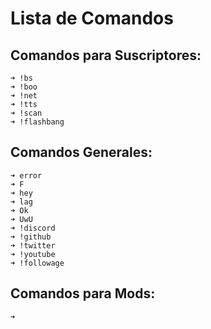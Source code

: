 # Lista de Comandos

## Comandos para Suscriptores:
```
➜ !bs
➜ !boo
➜ !net
➜ !tts
➜ !scan
➜ !flashbang
```

## Comandos Generales:
```
➜ error
➜ F
➜ hey
➜ lag
➜ Ok
➜ UwU
➜ !discord
➜ !github
➜ !twitter
➜ !youtube
➜ !followage
```
## Comandos para Mods:
```
➜ 
```
